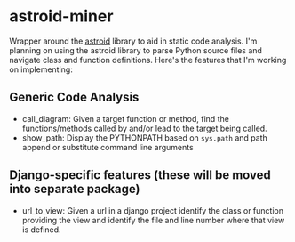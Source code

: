 # astroid-miner
Wrapper around the [astroid](https://pypi.org/project/astroid/) library to aid 
in static code analysis.  I'm planning on using the astroid library to parse 
Python source files and navigate class and function definitions.  Here's the
features that I'm working on implementing:

## Generic Code Analysis

* call_diagram: Given a target function or method, find the 
functions/methods called by and/or lead to the target being called.
* show_path: Display the PYTHONPATH based on `sys.path` and path append or 
substitute command line arguments

## Django-specific features (these will be moved into separate package)

* url_to_view: Given a url in a django project identify the class or function
providing the view and identify the file and line number where that view is 
defined.

